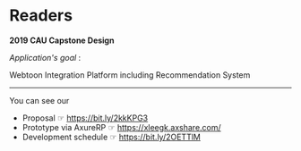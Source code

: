 # Readers
__2019 CAU Capstone Design__

_Application's goal_ :

Webtoon Integration Platform including Recommendation System

<hr>
You can see our


+ Proposal ☞ https://bit.ly/2kkKPG3
+ Prototype via AxureRP ☞ https://xleegk.axshare.com/
+ Development schedule ☞ https://bit.ly/2OETTlM
